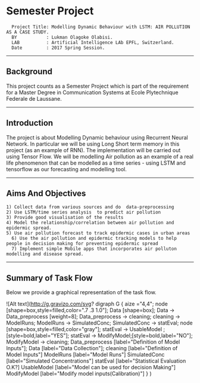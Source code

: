 # Semester Project
      
      Project Title: Modelling Dynamic Behaviour with LSTM: AIR POLLUTION AS A CASE STUDY.
      BY           : Lukman Olagoke Olabisi.
      LAB          : Artificial Intelligence LAb EPFL, Switzerland.
      Date         : 2017 Spring Session.

---------------------------------------
Background
---------------------------------------
This project counts as a Semester Project which is part of the requirement for a Master Degree in Communication Systems at Ecole Plytechnique Federale de Laussane. 

      
---------------------------------------------------------------------------------------------------------------------------
Introduction
---------------------------------------------------------------------------------------------------------------------------   
The project is about Modelling Dynamic behaviour using Recurrent Neural Network. In particular we will be using Long Short term memory in this project (as an example of RNN). The implementation will be carried out using Tensor Flow. We will be modelling Air pollution as an example of a real life phenomenon that can be modelled as a time series -  using LSTM and tensorflow as our forecasting and modelling tool.

---------------------------------------------------------------------------------------------------------------------------
Aims And Objectives
---------------------------------------------------------------------------------------------------------------------------

	1) Collect data from various sources and do  data-preprocessing 
	2) Use LSTM/time series analysis  to predict air pollution 
	3) Provide good visualisation of the results 
	4) Model the relationship/correlation between air pollution and epidermic spread.
	5) Use air pollution forecast to track epidermic cases in urban areas
      6) Use the air pollution and epidermic tracking models to help people in decision making for preventing epidermic spread
      7) Implement simple Mobile apps that incorporates air polluton modelling and disease spread.
      
  -----------------------------------------------------------------------------------------------------------------------------
Summary of Task Flow
-----------------------------------------------------------------------------------------------------------------------------
Below we provide a graphical representation of the task flow. 

![Alt text](http://g.gravizo.com/svg?
  digraph G {
   aize ="4,4";
   node [shape=box,style=filled,color=".7 .3 1.0"];
   Data [shape=box];
   Data -> Data_preprocess [weight=8];
   Data_preprocess -> cleaning;
   cleaning -> ModelRuns; 
   ModelRuns -> SimulatedConc;
   SimulatedConc -> statEval;
   node [shape=box,style=filled,color="gray"];
   statEval -> UsableModel ;[style=bold,label="YES"];
   statEval -> ModifyModel;[style=bold,label="NO"]; 
   ModifyModel -> cleaning;
   Data_preprocess [label="Definition of Model Inputs"];
   Data [label="Data Collection"];
   cleaning [label="Definition of Model Inputs"]
   ModelRuns [label="Model Runs"]
   SimulatedConc [label="Simulated Concentrations"]
   statEval [label="Statistical Evaluation O.K?]
   UsableModel [label="Model can be used for decision Making"]
   ModifyModel [label="Modify model inputs(Calibration)"]
  }
)    
      
      
      
      
      
